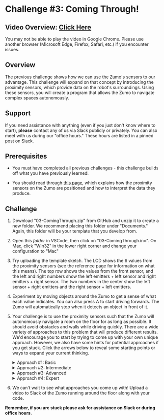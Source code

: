 # Challenge #3: Coming Through!

## Video Overview: [Click Here](https://drive.google.com/file/d/1CxDEDez5NkG9T-xiaIyyE9uJlubJlyde/view?usp=sharing)

You may not be able to play the video in Google Chrome. Please use another browser (Microsoft Edge, Firefox, Safari, etc.) if you encounter issues.

## Overview

The previous challenge shows how we can use the Zumo's sensors to our advantage. This challenge will expand on that concept by introducing the proximity sensors, which provide data on the robot's surroundings. Using these sensors, you will create a program that allows the Zumo to navigate complex spaces autonomously.

## Support

If you need assistance with anything (even if you just don't know where to start), **please** contact any of us via Slack publicly or privately. You can also meet with us during our "office hours." These hours are listed in a pinned post on Slack.

## Prerequisites

* You must have completed all previous challenges - this challenge builds off what you have previously learned.

* You should read through [this page](ProxSensors.md), which explains how the proximity sensors on the Zumo are positioned and how to interpret the data they produce.

## Challenge

1. Download "03-ComingThrough.zip" from GitHub and unzip it to create a new folder. We recommend placing this folder under "Documents." Again, this folder will be your template that you develop from.

2. Open this *folder* in VSCode, then click on "03-ComingThrough.ino". On Mac, click "Win32" in the lower right corner and change your configuration to "Mac"

3. Try uploading the template sketch. The LCD shows the 6 values from the proximity sensors (see the reference page for information on what this means). The top row shows the values from the front sensor, and the left and right numbers show the left emitters + left sensor and right emitters + right sensor. The two numbers in the center show the left sensor + right emitters and the right sensor + left emitters.

4. Experiment by moving objects around the Zumo to get a sense of what each value indicates. You can also press A to start driving forwards. The Zumo will automatically stop when it detects an object in front of it.

5. Your challenge is to use the proximity sensors such that the Zumo will autonomously navigate a room on the floor for as long as possible. It should avoid obstacles and walls while driving quickly. There are a wide variety of approaches to this problem that will produce different results. We'd encourage you to start by trying to come up with your own unique approach. However, we also have some hints for potential approaches if you get stuck. Click the arrows below to reveal some starting points or ways to expand your current thinking.

    <details>
        <summary>Approach #1: Basic</summary>
        Think about what the template program already accomplishes - it stops when it detects an object in front of it. This is already most of the way to completing the challenge. Maybe you could adjust it so that instead of stopping, it tries to find a new direction... :eyes:
    </details>

    <details>
        <summary>Approach #2: Intermediate</summary>
        The Zumo doesn't just detect objects in front of it - you also want to avoid obstacles on the sides. The template shows an example of how to stop when an object appears in front. This could be expanded, so that the Zumo stops when it sees an obstacle it any direction! However, we don't just want to stop in place. Maybe it could change direction instead? :thinking:
    </details>

    <details>
        <summary>Approach #3: Advanced</summary>
        If you've already gotten the Zumo to stop or reorient when it detects an obstacle, let's expand on that. Remember that the proximity sensors detect the distance to an object (starting from quite a ways away). Maybe it could start reacting to an obstacle before it comes too close? How should the response be different depending on the distance?
    </details>

    <details>
        <summary>Approach #4: Expert</summary>
        This problem could be solved with two formulas. Think of the problem this way - you have 6 inputs (the proximity sensors) and 2 outputs (the motor speeds). How can you generate the ideal speed for a particular motor using a formula with the proximity sensors as inputs?
        <details>
            <summary>Example</summary>
            This is an example of a simple calculation for the left motor speed. Try to expand on it!
            
        left motor = 120 + proxSensors.countsLeftWithLeftLeds() * 20
    </details>

6. We can't wait to see what approaches you come up with! Upload a video to Slack of the Zumo running around the floor along with your code.

**Remember, if you are stuck please ask for assistance on Slack or during office hours.**
